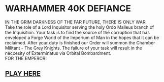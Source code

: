 # WARHAMMER 40K DEFIANCE

IN THE GRIM DARKNESS OF THE FAR FUTURE, THERE IS ONLY WAR  
Take the role of a Lord Inquisitor serving the holy Ordo Malleus branch of the Inquisition. Your task is to find the source of the corruption that has enveloped a Forge World of the Imperium of Man in the hopes that it can be reclaimed. After your duty is finished our Order will summon the Chamber Militant - The Grey Knights. The failure of your task will result in the neccesity of Exterminatus via Orbital Bombardment.   
FOR THE EMPEROR!  


## [PLAY HERE](https://thelegendweeb.github.io/WARHAMMER-40K-Defiance/)

